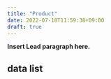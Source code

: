 ```yaml
---
title: "Product"
date: 2022-07-18T11:59:38+09:00
draft: true
---
```


**Insert Lead paragraph here.**

## data list

